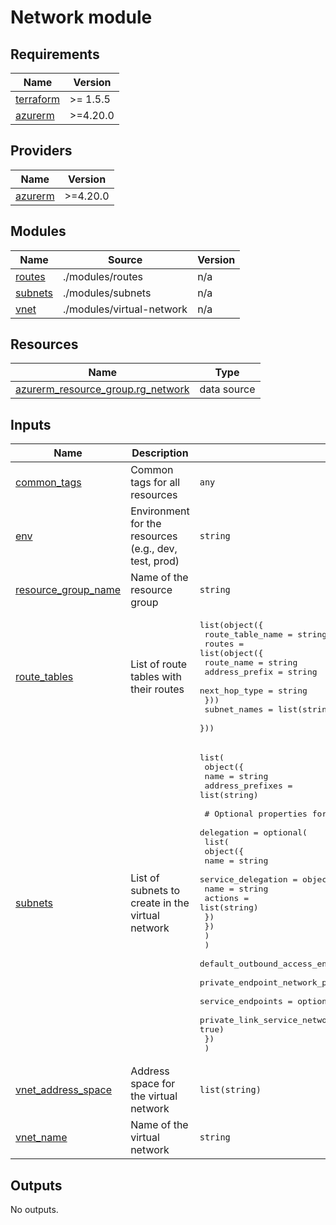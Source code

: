 # Network module

<!-- BEGIN_TF_DOCS -->
## Requirements

| Name | Version |
|------|---------|
| <a name="requirement_terraform"></a> [terraform](#requirement\_terraform) | >= 1.5.5 |
| <a name="requirement_azurerm"></a> [azurerm](#requirement\_azurerm) | >=4.20.0 |

## Providers

| Name | Version |
|------|---------|
| <a name="provider_azurerm"></a> [azurerm](#provider\_azurerm) | >=4.20.0 |

## Modules

| Name | Source | Version |
|------|--------|---------|
| <a name="module_routes"></a> [routes](#module\_routes) | ./modules/routes | n/a |
| <a name="module_subnets"></a> [subnets](#module\_subnets) | ./modules/subnets | n/a |
| <a name="module_vnet"></a> [vnet](#module\_vnet) | ./modules/virtual-network | n/a |

## Resources

| Name | Type |
|------|------|
| [azurerm_resource_group.rg_network](https://registry.terraform.io/providers/hashicorp/azurerm/latest/docs/data-sources/resource_group) | data source |

## Inputs

| Name | Description | Type | Default | Required |
|------|-------------|------|---------|:--------:|
| <a name="input_common_tags"></a> [common\_tags](#input\_common\_tags) | Common tags for all resources | `any` | n/a | yes |
| <a name="input_env"></a> [env](#input\_env) | Environment for the resources (e.g., dev, test, prod) | `string` | n/a | yes |
| <a name="input_resource_group_name"></a> [resource\_group\_name](#input\_resource\_group\_name) | Name of the resource group | `string` | n/a | yes |
| <a name="input_route_tables"></a> [route\_tables](#input\_route\_tables) | List of route tables with their routes | <pre>list(object({<br/>    route_table_name = string<br/>    routes = list(object({<br/>      route_name     = string<br/>      address_prefix = string<br/>      next_hop_type  = string<br/>    }))<br/>    subnet_names = list(string)<br/>  }))</pre> | n/a | yes |
| <a name="input_subnets"></a> [subnets](#input\_subnets) | List of subnets to create in the virtual network | <pre>list(<br/>    object({<br/>      name             = string<br/>      address_prefixes = list(string)<br/><br/>      # Optional properties for the subnet<br/>      delegation = optional(<br/>        list(<br/>          object({<br/>            name = string<br/>            service_delegation = object({<br/>              name    = string<br/>              actions = list(string)<br/>            })<br/>          })<br/>        )<br/>      )<br/>      default_outbound_access_enabled               = optional(bool, true)<br/>      private_endpoint_network_policies             = optional(string, "Disabled")<br/>      service_endpoints                             = optional(list(string), [])<br/>      private_link_service_network_policies_enabled = optional(bool, true)<br/>    })<br/>  )</pre> | n/a | yes |
| <a name="input_vnet_address_space"></a> [vnet\_address\_space](#input\_vnet\_address\_space) | Address space for the virtual network | `list(string)` | n/a | yes |
| <a name="input_vnet_name"></a> [vnet\_name](#input\_vnet\_name) | Name of the virtual network | `string` | n/a | yes |

## Outputs

No outputs.
<!-- END_TF_DOCS -->

